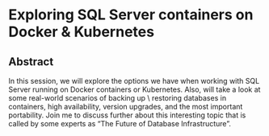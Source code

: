 # Exploring SQL Server containers on Docker & Kubernetes
## Abstract

In this session, we will explore the options we have when working with SQL Server running on Docker containers or Kubernetes. Also, will take a look at some real-world scenarios of backing up \ restoring databases in containers, high availability, version upgrades, and the most important portability. Join me to discuss further about this interesting topic that is called by some experts as “The Future of Database Infrastructure”.
